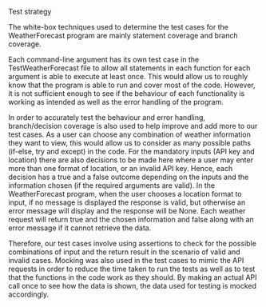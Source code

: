 Test strategy

The white-box techniques used to determine the test cases for the WeatherForecast program are mainly statement coverage and branch coverage. 

Each command-line argument has its own test case in the TestWeatherForecast file to allow all statements in each function for each argument is able to execute at least once. This would allow us to roughly know that the program is able to run and cover most of the code. However, it is not sufficient enough to see if the behaviour of each functionality is working as intended as well as the error handling of the program.

In order to accurately test the behaviour and error handling, branch/decision coverage is also used to help improve and add more to our test cases. As a user can choose any combination of weather information they want to view, this would allow us to consider as many possible paths (if-else, try and except) in the code. For the mandatory inputs (API key and location) there are also decisions to be made here where a user may enter more than one format of location, or an invalid API key. Hence, each decision has a true and a false outcome depending on the inputs and the information chosen (if the required arguments are valid). In the WeatherForecast program, when the user chooses a location format to input, if no message is displayed the response is valid, but otherwise an error message will display and the response will be None. Each weather request will return true and the chosen information and false along with an error message if it cannot retrieve the data. 

Therefore, our test cases involve using assertions to check for the possible combinations of input and the return result in the scenario of valid and invalid cases. Mocking was also used in the test cases to mimic the API requests in order to reduce the time taken to run the tests as well as to test that the functions in the code work as they should. By making an actual API call once to see how the data is shown, the data used for testing is mocked accordingly.









